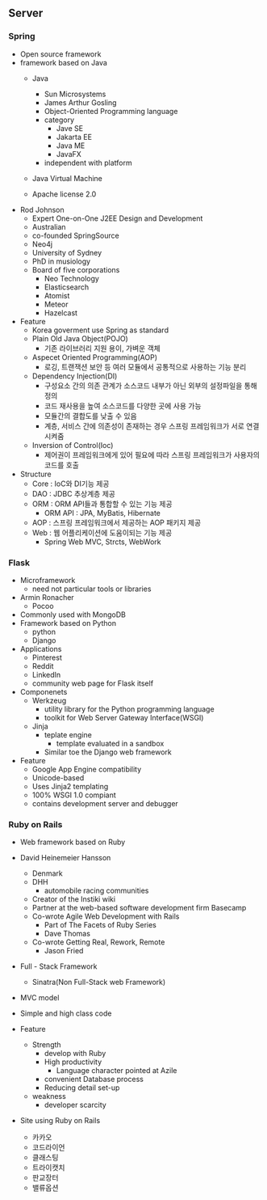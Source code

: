 ## Server
 ### Spring
 - Open source framework
 - framework based on Java
   - Java
     - Sun Microsystems
     - James Arthur Gosling
     - Object-Oriented Programming language
     - category
       - Jave SE
       - Jakarta EE
       - Java ME
       - JavaFX
     - independent with platform
   
   - Java Virtual Machine
   - Apache license 2.0
 - Rod Johnson
   - Expert One-on-One J2EE Design and Development
   - Australian
   - co-founded SpringSource
   - Neo4j
   - University of Sydney
   - PhD in musiology
   - Board of five corporations
     - Neo Technology
     - Elasticsearch
     - Atomist
     - Meteor
     - Hazelcast
  - Feature
    - Korea goverment use Spring as standard
    - Plain Old Java Object(POJO)
      - 기존 라이브러리 지원 용이, 가벼운 객체
    - Aspecet Oriented Programming(AOP)
      - 로깅, 트랜잭션 보안 등 여러 모듈에서 공통적으로 사용하는 기능 분리
    - Dependency Injection(DI)
      - 구성요소 간의 의존 관계가 소스코드 내부가 아닌 외부의 설정파일을 통해 정의
      - 코드 재사용을 높여 소스코드를 다양한 곳에 사용 가능
      - 모듈간의 결합도를 낮출 수 있음
      - 계층, 서비스 간에 의존성이 존재하는 경우 스프링 프레임워크가 서로 연결시켜줌
    - Inversion of Control(Ioc)
      - 제어권이 프레임워크에게 있어 필요에 따라 스프링 프레임워크가 사용자의 코드를 호출
   - Structure
     - Core : IoC와 DI기능 제공
     - DAO  : JDBC 추상계층 제공
     - ORM  : ORM API들과 통합할 수 있는 기능 제공
       - ORM API : JPA, MyBatis, Hibernate
     - AOP : 스프링 프레임워크에서 제공하는 AOP 패키지 제공
     - Web : 웹 어플리케이션에 도움이되는 기능 제공
       - Spring Web MVC, Strcts, WebWork
   
### Flask
  - Microframework
    - need not particular tools or libraries
  - Armin Ronacher
    - Pocoo
  - Commonly used with MongoDB
  - Framework based on Python
    - python
    - Django
  - Applications
    - Pinterest
    - Reddit
    - LinkedIn
    - community web page for Flask itself
  - Componenets
    - Werkzeug
      - utility library for the Python programming language
      - toolkit for Web Server Gateway Interface(WSGI)
    - Jinja
      - teplate engine
        - template evaluated in a sandbox
      - Similar toe the Django web framework
  - Feature
    - Google App Engine compatibility
    - Unicode-based
    - Uses Jinja2 templating
    - 100% WSGI 1.0 compiant
    - contains development server and debugger
 ### Ruby on Rails
  - Web framework based on Ruby
  - David Heinemeier Hansson 
    - Denmark
    - DHH
      - automobile racing communities
    - Creator of the Instiki wiki
    - Partner at the web-based software development firm Basecamp
    - Co-wrote Agile Web Development with Rails
      - Part of The Facets of Ruby Series
      - Dave Thomas
    - Co-wrote Getting Real, Rework, Remote
      - Jason Fried
  - Full - Stack Framework
    - Sinatra(Non Full-Stack web Framework)
  - MVC model
  - Simple and high class code
  - Feature
    - Strength
      - develop with Ruby
      - High productivity 
        - Language character pointed at Azile
      - convenient Database process
      - Reducing detail set-up
    - weakness
      - developer scarcity
    
  - Site using Ruby on Rails
    - 카카오
    - 코드라이언
    - 클래스팅
    - 트라이캣치
    - 판교장터
    - 밸류옵션 
    
